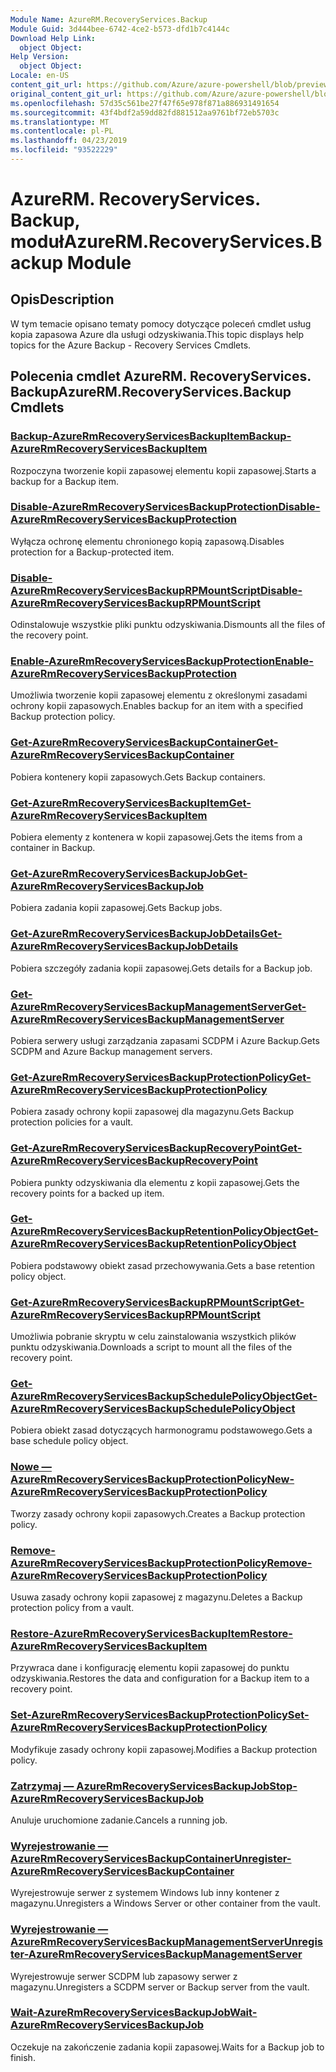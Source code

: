 ```yaml
---
Module Name: AzureRM.RecoveryServices.Backup
Module Guid: 3d444bee-6742-4ce2-b573-dfd1b7c4144c
Download Help Link:
  object Object: 
Help Version:
  object Object: 
Locale: en-US
content_git_url: https://github.com/Azure/azure-powershell/blob/preview/src/ResourceManager/RecoveryServices.Backup/Commands.RecoveryServices.Backup/help/AzureRM.RecoveryServices.Backup.md
original_content_git_url: https://github.com/Azure/azure-powershell/blob/preview/src/ResourceManager/RecoveryServices.Backup/Commands.RecoveryServices.Backup/help/AzureRM.RecoveryServices.Backup.md
ms.openlocfilehash: 57d35c561be27f47f65e978f871a886931491654
ms.sourcegitcommit: 43f4bdf2a59dd82fd881512aa9761bf72eb5703c
ms.translationtype: MT
ms.contentlocale: pl-PL
ms.lasthandoff: 04/23/2019
ms.locfileid: "93522229"
---
```

# <span data-ttu-id="78f70-101">AzureRM. RecoveryServices. Backup, moduł</span><span class="sxs-lookup"><span data-stu-id="78f70-101">AzureRM.RecoveryServices.Backup Module</span></span>
## <span data-ttu-id="78f70-102">Opis</span><span class="sxs-lookup"><span data-stu-id="78f70-102">Description</span></span>
<span data-ttu-id="78f70-103">W tym temacie opisano tematy pomocy dotyczące poleceń cmdlet usług kopia zapasowa Azure dla usługi odzyskiwania.</span><span class="sxs-lookup"><span data-stu-id="78f70-103">This topic displays help topics for the Azure Backup - Recovery Services Cmdlets.</span></span>

## <span data-ttu-id="78f70-104">Polecenia cmdlet AzureRM. RecoveryServices. Backup</span><span class="sxs-lookup"><span data-stu-id="78f70-104">AzureRM.RecoveryServices.Backup Cmdlets</span></span>
### [<span data-ttu-id="78f70-105">Backup-AzureRmRecoveryServicesBackupItem</span><span class="sxs-lookup"><span data-stu-id="78f70-105">Backup-AzureRmRecoveryServicesBackupItem</span></span>](Backup-AzureRmRecoveryServicesBackupItem.md)
<span data-ttu-id="78f70-106">Rozpoczyna tworzenie kopii zapasowej elementu kopii zapasowej.</span><span class="sxs-lookup"><span data-stu-id="78f70-106">Starts a backup for a Backup item.</span></span>

### [<span data-ttu-id="78f70-107">Disable-AzureRmRecoveryServicesBackupProtection</span><span class="sxs-lookup"><span data-stu-id="78f70-107">Disable-AzureRmRecoveryServicesBackupProtection</span></span>](Disable-AzureRmRecoveryServicesBackupProtection.md)
<span data-ttu-id="78f70-108">Wyłącza ochronę elementu chronionego kopią zapasową.</span><span class="sxs-lookup"><span data-stu-id="78f70-108">Disables protection for a Backup-protected item.</span></span>

### [<span data-ttu-id="78f70-109">Disable-AzureRmRecoveryServicesBackupRPMountScript</span><span class="sxs-lookup"><span data-stu-id="78f70-109">Disable-AzureRmRecoveryServicesBackupRPMountScript</span></span>](Disable-AzureRmRecoveryServicesBackupRPMountScript.md)
<span data-ttu-id="78f70-110">Odinstalowuje wszystkie pliki punktu odzyskiwania.</span><span class="sxs-lookup"><span data-stu-id="78f70-110">Dismounts all the files of the recovery point.</span></span>

### [<span data-ttu-id="78f70-111">Enable-AzureRmRecoveryServicesBackupProtection</span><span class="sxs-lookup"><span data-stu-id="78f70-111">Enable-AzureRmRecoveryServicesBackupProtection</span></span>](Enable-AzureRmRecoveryServicesBackupProtection.md)
<span data-ttu-id="78f70-112">Umożliwia tworzenie kopii zapasowej elementu z określonymi zasadami ochrony kopii zapasowych.</span><span class="sxs-lookup"><span data-stu-id="78f70-112">Enables backup for an item with a specified Backup protection policy.</span></span>

### [<span data-ttu-id="78f70-113">Get-AzureRmRecoveryServicesBackupContainer</span><span class="sxs-lookup"><span data-stu-id="78f70-113">Get-AzureRmRecoveryServicesBackupContainer</span></span>](Get-AzureRmRecoveryServicesBackupContainer.md)
<span data-ttu-id="78f70-114">Pobiera kontenery kopii zapasowych.</span><span class="sxs-lookup"><span data-stu-id="78f70-114">Gets Backup containers.</span></span>

### [<span data-ttu-id="78f70-115">Get-AzureRmRecoveryServicesBackupItem</span><span class="sxs-lookup"><span data-stu-id="78f70-115">Get-AzureRmRecoveryServicesBackupItem</span></span>](Get-AzureRmRecoveryServicesBackupItem.md)
<span data-ttu-id="78f70-116">Pobiera elementy z kontenera w kopii zapasowej.</span><span class="sxs-lookup"><span data-stu-id="78f70-116">Gets the items from a container in Backup.</span></span>

### [<span data-ttu-id="78f70-117">Get-AzureRmRecoveryServicesBackupJob</span><span class="sxs-lookup"><span data-stu-id="78f70-117">Get-AzureRmRecoveryServicesBackupJob</span></span>](Get-AzureRmRecoveryServicesBackupJob.md)
<span data-ttu-id="78f70-118">Pobiera zadania kopii zapasowej.</span><span class="sxs-lookup"><span data-stu-id="78f70-118">Gets Backup jobs.</span></span>

### [<span data-ttu-id="78f70-119">Get-AzureRmRecoveryServicesBackupJobDetails</span><span class="sxs-lookup"><span data-stu-id="78f70-119">Get-AzureRmRecoveryServicesBackupJobDetails</span></span>](Get-AzureRmRecoveryServicesBackupJobDetails.md)
<span data-ttu-id="78f70-120">Pobiera szczegóły zadania kopii zapasowej.</span><span class="sxs-lookup"><span data-stu-id="78f70-120">Gets details for a Backup job.</span></span>

### [<span data-ttu-id="78f70-121">Get-AzureRmRecoveryServicesBackupManagementServer</span><span class="sxs-lookup"><span data-stu-id="78f70-121">Get-AzureRmRecoveryServicesBackupManagementServer</span></span>](Get-AzureRmRecoveryServicesBackupManagementServer.md)
<span data-ttu-id="78f70-122">Pobiera serwery usługi zarządzania zapasami SCDPM i Azure Backup.</span><span class="sxs-lookup"><span data-stu-id="78f70-122">Gets SCDPM and Azure Backup management servers.</span></span>

### [<span data-ttu-id="78f70-123">Get-AzureRmRecoveryServicesBackupProtectionPolicy</span><span class="sxs-lookup"><span data-stu-id="78f70-123">Get-AzureRmRecoveryServicesBackupProtectionPolicy</span></span>](Get-AzureRmRecoveryServicesBackupProtectionPolicy.md)
<span data-ttu-id="78f70-124">Pobiera zasady ochrony kopii zapasowej dla magazynu.</span><span class="sxs-lookup"><span data-stu-id="78f70-124">Gets Backup protection policies for a vault.</span></span>

### [<span data-ttu-id="78f70-125">Get-AzureRmRecoveryServicesBackupRecoveryPoint</span><span class="sxs-lookup"><span data-stu-id="78f70-125">Get-AzureRmRecoveryServicesBackupRecoveryPoint</span></span>](Get-AzureRmRecoveryServicesBackupRecoveryPoint.md)
<span data-ttu-id="78f70-126">Pobiera punkty odzyskiwania dla elementu z kopii zapasowej.</span><span class="sxs-lookup"><span data-stu-id="78f70-126">Gets the recovery points for a backed up item.</span></span>

### [<span data-ttu-id="78f70-127">Get-AzureRmRecoveryServicesBackupRetentionPolicyObject</span><span class="sxs-lookup"><span data-stu-id="78f70-127">Get-AzureRmRecoveryServicesBackupRetentionPolicyObject</span></span>](Get-AzureRmRecoveryServicesBackupRetentionPolicyObject.md)
<span data-ttu-id="78f70-128">Pobiera podstawowy obiekt zasad przechowywania.</span><span class="sxs-lookup"><span data-stu-id="78f70-128">Gets a base retention policy object.</span></span>

### [<span data-ttu-id="78f70-129">Get-AzureRmRecoveryServicesBackupRPMountScript</span><span class="sxs-lookup"><span data-stu-id="78f70-129">Get-AzureRmRecoveryServicesBackupRPMountScript</span></span>](Get-AzureRmRecoveryServicesBackupRPMountScript.md)
<span data-ttu-id="78f70-130">Umożliwia pobranie skryptu w celu zainstalowania wszystkich plików punktu odzyskiwania.</span><span class="sxs-lookup"><span data-stu-id="78f70-130">Downloads a script to mount all the files of the recovery point.</span></span>

### [<span data-ttu-id="78f70-131">Get-AzureRmRecoveryServicesBackupSchedulePolicyObject</span><span class="sxs-lookup"><span data-stu-id="78f70-131">Get-AzureRmRecoveryServicesBackupSchedulePolicyObject</span></span>](Get-AzureRmRecoveryServicesBackupSchedulePolicyObject.md)
<span data-ttu-id="78f70-132">Pobiera obiekt zasad dotyczących harmonogramu podstawowego.</span><span class="sxs-lookup"><span data-stu-id="78f70-132">Gets a base schedule policy object.</span></span>

### [<span data-ttu-id="78f70-133">Nowe — AzureRmRecoveryServicesBackupProtectionPolicy</span><span class="sxs-lookup"><span data-stu-id="78f70-133">New-AzureRmRecoveryServicesBackupProtectionPolicy</span></span>](New-AzureRmRecoveryServicesBackupProtectionPolicy.md)
<span data-ttu-id="78f70-134">Tworzy zasady ochrony kopii zapasowych.</span><span class="sxs-lookup"><span data-stu-id="78f70-134">Creates a Backup protection policy.</span></span>

### [<span data-ttu-id="78f70-135">Remove-AzureRmRecoveryServicesBackupProtectionPolicy</span><span class="sxs-lookup"><span data-stu-id="78f70-135">Remove-AzureRmRecoveryServicesBackupProtectionPolicy</span></span>](Remove-AzureRmRecoveryServicesBackupProtectionPolicy.md)
<span data-ttu-id="78f70-136">Usuwa zasady ochrony kopii zapasowej z magazynu.</span><span class="sxs-lookup"><span data-stu-id="78f70-136">Deletes a Backup protection policy from a vault.</span></span>

### [<span data-ttu-id="78f70-137">Restore-AzureRmRecoveryServicesBackupItem</span><span class="sxs-lookup"><span data-stu-id="78f70-137">Restore-AzureRmRecoveryServicesBackupItem</span></span>](Restore-AzureRmRecoveryServicesBackupItem.md)
<span data-ttu-id="78f70-138">Przywraca dane i konfigurację elementu kopii zapasowej do punktu odzyskiwania.</span><span class="sxs-lookup"><span data-stu-id="78f70-138">Restores the data and configuration for a Backup item to a recovery point.</span></span>

### [<span data-ttu-id="78f70-139">Set-AzureRmRecoveryServicesBackupProtectionPolicy</span><span class="sxs-lookup"><span data-stu-id="78f70-139">Set-AzureRmRecoveryServicesBackupProtectionPolicy</span></span>](Set-AzureRmRecoveryServicesBackupProtectionPolicy.md)
<span data-ttu-id="78f70-140">Modyfikuje zasady ochrony kopii zapasowej.</span><span class="sxs-lookup"><span data-stu-id="78f70-140">Modifies a Backup protection policy.</span></span>

### [<span data-ttu-id="78f70-141">Zatrzymaj — AzureRmRecoveryServicesBackupJob</span><span class="sxs-lookup"><span data-stu-id="78f70-141">Stop-AzureRmRecoveryServicesBackupJob</span></span>](Stop-AzureRmRecoveryServicesBackupJob.md)
<span data-ttu-id="78f70-142">Anuluje uruchomione zadanie.</span><span class="sxs-lookup"><span data-stu-id="78f70-142">Cancels a running job.</span></span>

### [<span data-ttu-id="78f70-143">Wyrejestrowanie — AzureRmRecoveryServicesBackupContainer</span><span class="sxs-lookup"><span data-stu-id="78f70-143">Unregister-AzureRmRecoveryServicesBackupContainer</span></span>](Unregister-AzureRmRecoveryServicesBackupContainer.md)
<span data-ttu-id="78f70-144">Wyrejestrowuje serwer z systemem Windows lub inny kontener z magazynu.</span><span class="sxs-lookup"><span data-stu-id="78f70-144">Unregisters a Windows Server or other container from the vault.</span></span>

### [<span data-ttu-id="78f70-145">Wyrejestrowanie — AzureRmRecoveryServicesBackupManagementServer</span><span class="sxs-lookup"><span data-stu-id="78f70-145">Unregister-AzureRmRecoveryServicesBackupManagementServer</span></span>](Unregister-AzureRmRecoveryServicesBackupManagementServer.md)
<span data-ttu-id="78f70-146">Wyrejestrowuje serwer SCDPM lub zapasowy serwer z magazynu.</span><span class="sxs-lookup"><span data-stu-id="78f70-146">Unregisters a SCDPM server or Backup server from the vault.</span></span>

### [<span data-ttu-id="78f70-147">Wait-AzureRmRecoveryServicesBackupJob</span><span class="sxs-lookup"><span data-stu-id="78f70-147">Wait-AzureRmRecoveryServicesBackupJob</span></span>](Wait-AzureRmRecoveryServicesBackupJob.md)
<span data-ttu-id="78f70-148">Oczekuje na zakończenie zadania kopii zapasowej.</span><span class="sxs-lookup"><span data-stu-id="78f70-148">Waits for a Backup job to finish.</span></span>

